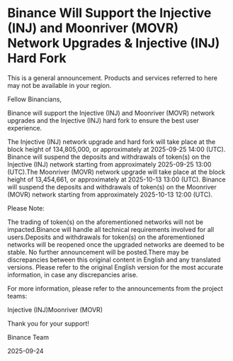 # Binance Will Support the Injective (INJ) and Moonriver (MOVR) Network Upgrades & Injective (INJ) Hard Fork

This is a general announcement. Products and services referred to here may not be available in your region.

Fellow Binancians,

Binance will support the Injective (INJ) and Moonriver (MOVR) network upgrades and the Injective (INJ) hard fork to ensure the best user experience. 

The Injective (INJ) network upgrade and hard fork will take place at the block height of 134,805,000, or approximately at 2025-09-25 14:00 (UTC). Binance will suspend the deposits and withdrawals of token(s) on the Injective (INJ) network starting from approximately 2025-09-25 13:00 (UTC).The Moonriver (MOVR) network upgrade will take place at the block height of 13,454,661, or approximately at 2025-10-13 13:00 (UTC). Binance will suspend the deposits and withdrawals of token(s) on the Moonriver (MOVR) network starting from approximately 2025-10-13 12:00 (UTC).

Please Note:

The trading of token(s) on the aforementioned networks will not be impacted.Binance will handle all technical requirements involved for all users.Deposits and withdrawals for token(s) on the aforementioned networks will be reopened once the upgraded networks are deemed to be stable. No further announcement will be posted.There may be discrepancies between this original content in English and any translated versions. Please refer to the original English version for the most accurate information, in case any discrepancies arise. 

For more information, please refer to the announcements from the project teams: 

Injective (INJ)Moonriver (MOVR)

Thank you for your support!

Binance Team

2025-09-24